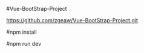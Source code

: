 #Vue-BootStrap-Project

https://github.com/zgeaw/Vue-BootStrap-Project.git

#npm install

#npm run dev